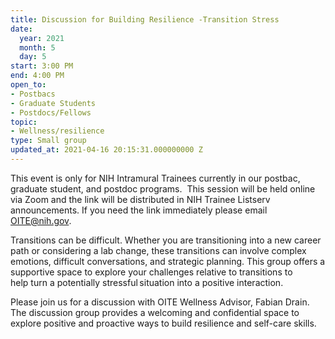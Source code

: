 ```yaml
---
title: Discussion for Building Resilience -Transition Stress
date:
  year: 2021
  month: 5
  day: 5
start: 3:00 PM
end: 4:00 PM
open_to:
- Postbacs
- Graduate Students
- Postdocs/Fellows
topic:
- Wellness/resilience
type: Small group
updated_at: 2021-04-16 20:15:31.000000000 Z
---
```

This event is only for NIH Intramural Trainees currently in our postbac,
graduate student, and postdoc programs.  This session will be held
online via Zoom and the link will be distributed in NIH Trainee Listserv
announcements. If you need the link immediately please email
OITE@nih.gov. 

<span class="TextRun SCXW164108340 BCX0" lang="EN-US" xml:lang="EN-US"
data-contrast="none"><span class="NormalTextRun SCXW164108340
BCX0">T</span></span><span class="TextRun SCXW164108340 BCX0"
lang="EN-US" xml:lang="EN-US" data-contrast="none"><span
class="NormalTextRun SCXW164108340 BCX0">ransitions can be difficult.
Whether </span></span><span class="TextRun SCXW164108340 BCX0"
lang="EN-US" xml:lang="EN-US" data-contrast="none"><span
class="NormalTextRun SCXW164108340 BCX0">you are transitioning into a
new career path</span></span><span class="TextRun SCXW164108340 BCX0"
lang="EN-US" xml:lang="EN-US" data-contrast="none"><span
class="NormalTextRun SCXW164108340 BCX0"> or </span></span><span
class="TextRun SCXW164108340 BCX0" lang="EN-US" xml:lang="EN-US"
data-contrast="none"><span class="NormalTextRun SCXW164108340
BCX0">considering a lab change</span></span><span class="TextRun
SCXW164108340 BCX0" lang="EN-US" xml:lang="EN-US"
data-contrast="none"><span class="NormalTextRun SCXW164108340
BCX0">,</span></span><span class="TextRun SCXW164108340 BCX0"
lang="EN-US" xml:lang="EN-US" data-contrast="none"><span
class="NormalTextRun SCXW164108340 BCX0"> these transitions can involve
complex emotions</span></span><span class="TextRun SCXW164108340 BCX0"
lang="EN-US" xml:lang="EN-US" data-contrast="none"><span
class="NormalTextRun SCXW164108340 BCX0">, difficult conversations, and
strategic planning. This group offers a supportive space to
explore</span></span><span class="TextRun SCXW164108340 BCX0"
lang="EN-US" xml:lang="EN-US" data-contrast="none"><span
class="NormalTextRun SCXW164108340 BCX0"> your challenges relative to
transitions to help</span></span><span class="TextRun SCXW164108340
BCX0" lang="EN-US" xml:lang="EN-US" data-contrast="none"><span
class="NormalTextRun SCXW164108340 BCX0"> </span></span><span
class="TextRun SCXW164108340 BCX0" lang="EN-US" xml:lang="EN-US"
data-contrast="none"><span class="NormalTextRun SCXW164108340 BCX0">turn
a potentially stressful situation into a positive
interaction.  </span></span><span class="EOP SCXW164108340 BCX0"
data-ccp-props="{&quot;335551550&quot;:6,&quot;335551620&quot;:6,&quot;335559740&quot;:240}"> </span>

Please join us for a discussion with OITE Wellness Advisor, Fabian
Drain. The discussion group provides a welcoming and confidential space
to explore positive and proactive ways to build resilience and self-care
skills.
